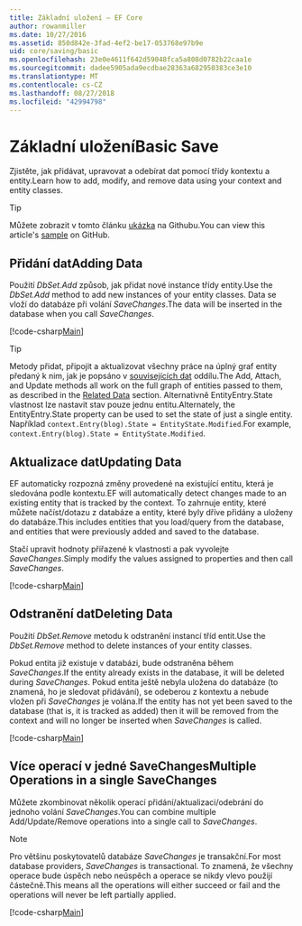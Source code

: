 ```yaml
---
title: Základní uložení – EF Core
author: rowanmiller
ms.date: 10/27/2016
ms.assetid: 850d842e-3fad-4ef2-be17-053768e97b9e
uid: core/saving/basic
ms.openlocfilehash: 23e0e4611f642d59048fca5a808d0782b22caa1e
ms.sourcegitcommit: dadee5905ada9ecdbae28363a682950383ce3e10
ms.translationtype: MT
ms.contentlocale: cs-CZ
ms.lasthandoff: 08/27/2018
ms.locfileid: "42994798"
---
```

# <a name="basic-save"></a><span data-ttu-id="65772-102">Základní uložení</span><span class="sxs-lookup"><span data-stu-id="65772-102">Basic Save</span></span>

<span data-ttu-id="65772-103">Zjistěte, jak přidávat, upravovat a odebírat dat pomocí třídy kontextu a entity.</span><span class="sxs-lookup"><span data-stu-id="65772-103">Learn how to add, modify, and remove data using your context and entity classes.</span></span>

> [!TIP]  
> <span data-ttu-id="65772-104">Můžete zobrazit v tomto článku [ukázka](https://github.com/aspnet/EntityFramework.Docs/tree/master/samples/core/Saving/Saving/Basics/) na Githubu.</span><span class="sxs-lookup"><span data-stu-id="65772-104">You can view this article's [sample](https://github.com/aspnet/EntityFramework.Docs/tree/master/samples/core/Saving/Saving/Basics/) on GitHub.</span></span>

## <a name="adding-data"></a><span data-ttu-id="65772-105">Přidání dat</span><span class="sxs-lookup"><span data-stu-id="65772-105">Adding Data</span></span>

<span data-ttu-id="65772-106">Použití *DbSet.Add* způsob, jak přidat nové instance třídy entity.</span><span class="sxs-lookup"><span data-stu-id="65772-106">Use the *DbSet.Add* method to add new instances of your entity classes.</span></span> <span data-ttu-id="65772-107">Data se vloží do databáze při volání *SaveChanges*.</span><span class="sxs-lookup"><span data-stu-id="65772-107">The data will be inserted in the database when you call *SaveChanges*.</span></span>

[!code-csharp[Main](../../../samples/core/Saving/Saving/Basics/Sample.cs#Add)]

> [!TIP]  
> <span data-ttu-id="65772-108">Metody přidat, připojit a aktualizovat všechny práce na úplný graf entity předaný k nim, jak je popsáno v [souvisejících dat](related-data.md) oddílu.</span><span class="sxs-lookup"><span data-stu-id="65772-108">The Add, Attach, and Update methods all work on the full graph of entities passed to them, as described in the [Related Data](related-data.md) section.</span></span> <span data-ttu-id="65772-109">Alternativně EntityEntry.State vlastnost lze nastavit stav pouze jednu entitu.</span><span class="sxs-lookup"><span data-stu-id="65772-109">Alternately, the EntityEntry.State property can be used to set the state of just a single entity.</span></span> <span data-ttu-id="65772-110">Například `context.Entry(blog).State = EntityState.Modified`.</span><span class="sxs-lookup"><span data-stu-id="65772-110">For example, `context.Entry(blog).State = EntityState.Modified`.</span></span>

## <a name="updating-data"></a><span data-ttu-id="65772-111">Aktualizace dat</span><span class="sxs-lookup"><span data-stu-id="65772-111">Updating Data</span></span>

<span data-ttu-id="65772-112">EF automaticky rozpozná změny provedené na existující entitu, která je sledována podle kontextu.</span><span class="sxs-lookup"><span data-stu-id="65772-112">EF will automatically detect changes made to an existing entity that is tracked by the context.</span></span> <span data-ttu-id="65772-113">To zahrnuje entity, které můžete načíst/dotazu z databáze a entity, které byly dříve přidány a uloženy do databáze.</span><span class="sxs-lookup"><span data-stu-id="65772-113">This includes entities that you load/query from the database, and entities that were previously added and saved to the database.</span></span>

<span data-ttu-id="65772-114">Stačí upravit hodnoty přiřazené k vlastnosti a pak vyvolejte *SaveChanges*.</span><span class="sxs-lookup"><span data-stu-id="65772-114">Simply modify the values assigned to properties and then call *SaveChanges*.</span></span>

[!code-csharp[Main](../../../samples/core/Saving/Saving/Basics/Sample.cs#Update)]

## <a name="deleting-data"></a><span data-ttu-id="65772-115">Odstranění dat</span><span class="sxs-lookup"><span data-stu-id="65772-115">Deleting Data</span></span>

<span data-ttu-id="65772-116">Použití *DbSet.Remove* metodu k odstranění instancí tříd entit.</span><span class="sxs-lookup"><span data-stu-id="65772-116">Use the *DbSet.Remove* method to delete instances of your entity classes.</span></span>

<span data-ttu-id="65772-117">Pokud entita již existuje v databázi, bude odstraněna během *SaveChanges*.</span><span class="sxs-lookup"><span data-stu-id="65772-117">If the entity already exists in the database, it will be deleted during *SaveChanges*.</span></span> <span data-ttu-id="65772-118">Pokud entita ještě nebyla uložena do databáze (to znamená, ho je sledovat přidávání), se odeberou z kontextu a nebude vložen při *SaveChanges* je volána.</span><span class="sxs-lookup"><span data-stu-id="65772-118">If the entity has not yet been saved to the database (that is, it is tracked as added) then it will be removed from the context and will no longer be inserted when *SaveChanges* is called.</span></span>

[!code-csharp[Main](../../../samples/core/Saving/Saving/Basics/Sample.cs#Remove)]

## <a name="multiple-operations-in-a-single-savechanges"></a><span data-ttu-id="65772-119">Více operací v jedné SaveChanges</span><span class="sxs-lookup"><span data-stu-id="65772-119">Multiple Operations in a single SaveChanges</span></span>

<span data-ttu-id="65772-120">Můžete zkombinovat několik operací přidání/aktualizaci/odebrání do jednoho volání *SaveChanges*.</span><span class="sxs-lookup"><span data-stu-id="65772-120">You can combine multiple Add/Update/Remove operations into a single call to *SaveChanges*.</span></span>

> [!NOTE]  
> <span data-ttu-id="65772-121">Pro většinu poskytovatelů databáze *SaveChanges* je transakční.</span><span class="sxs-lookup"><span data-stu-id="65772-121">For most database providers, *SaveChanges* is transactional.</span></span> <span data-ttu-id="65772-122">To znamená, že všechny operace bude úspěch nebo neúspěch a operace se nikdy vlevo použijí částečně.</span><span class="sxs-lookup"><span data-stu-id="65772-122">This means  all the operations will either succeed or fail and the operations will never be left partially applied.</span></span>

[!code-csharp[Main](../../../samples/core/Saving/Saving/Basics/Sample.cs#MultipleOperations)]
